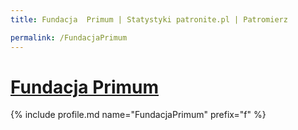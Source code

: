 ```yaml
---
title: Fundacja  Primum | Statystyki patronite.pl | Patromierz

permalink: /FundacjaPrimum
---
```


# [Fundacja  Primum](https://patronite.pl/FundacjaPrimum)

{% include profile.md name="FundacjaPrimum" prefix="f" %}

